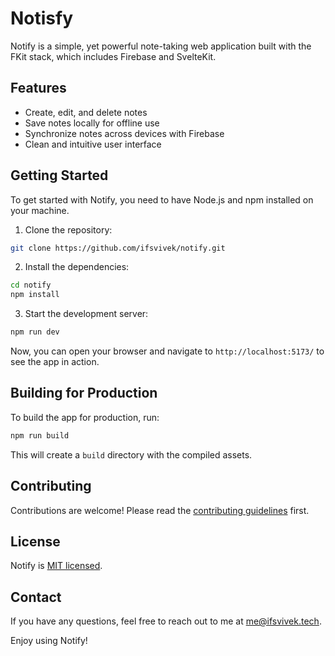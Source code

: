 # Notisfy
Notify is a simple, yet powerful note-taking web application built with the FKit stack, which includes Firebase and SvelteKit.

## Features

- Create, edit, and delete notes
- Save notes locally for offline use
- Synchronize notes across devices with Firebase
- Clean and intuitive user interface

## Getting Started

To get started with Notify, you need to have Node.js and npm installed on your machine.

1. Clone the repository:

```sh
git clone https://github.com/ifsvivek/notify.git
```

2. Install the dependencies:

```sh
cd notify
npm install
```

3. Start the development server:

```sh
npm run dev
```

Now, you can open your browser and navigate to `http://localhost:5173/` to see the app in action.

## Building for Production

To build the app for production, run:

```sh
npm run build
```

This will create a `build` directory with the compiled assets.

## Contributing

Contributions are welcome! Please read the [contributing guidelines](CONTRIBUTING.md) first.

## License

Notify is [MIT licensed](LICENSE).

## Contact

If you have any questions, feel free to reach out to me at [me@ifsvivek.tech](mailto:me@ifsvivek.tech).

Enjoy using Notify!
